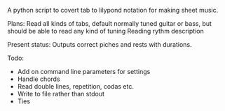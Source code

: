 A python script to covert tab to lilypond notation for making sheet music.

Plans:
Read all kinds of tabs, default normally tuned guitar or bass, but should be able to read any kind of tuning
Reading rythm description

Present status: 
Outputs correct piches and rests with durations.  

Todo: 
* Add on command line parameters for settings
* Handle chords
* Read double lines, repetition, codas etc.
* Write  to file rather than stdout
* Ties
